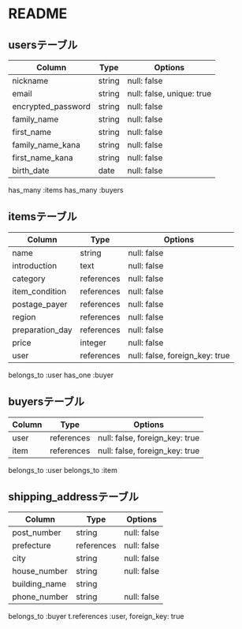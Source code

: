# README

## usersテーブル

| Column             | Type    | Options                           |
| ------------------ | ------- | --------------------------------- |
| nickname           | string  | null: false                       |
| email              | string  | null: false, unique: true         |
| encrypted_password | string  | null: false                       |
| family_name        | string  | null: false                       |
| first_name         | string  | null: false                       |
| family_name_kana   | string  | null: false                       |
| first_name_kana    | string  | null: false                       |
| birth_date         | date    | null: false                       |

has_many :items
has_many :buyers


## itemsテーブル

| Column             | Type       | Options                        |
| ------------------ | ---------- | ------------------------------ |
| name               | string     | null: false                    |
| introduction       | text       | null: false                    |
| category           | references | null: false                    |
| item_condition     | references | null: false                    |
| postage_payer      | references | null: false                    |
| region             | references | null: false                    |
| preparation_day    | references | null: false                    |
| price              | integer    | null: false                    |
| user               | references | null: false, foreign_key: true |

belongs_to :user
has_one :buyer

## buyersテーブル

| Column          | Type       | Options                        |
| --------------- | ---------- | ------------------------------ |
| user            | references | null: false, foreign_key: true |
| item            | references | null: false, foreign_key: true |

belongs_to :user
belongs_to :item


## shipping_addressテーブル

| Column          | Type       | Options                        |
| --------------- | ---------- | ------------------------------ |
| post_number     | string     | null: false                    |
| prefecture      | references | null: false                    |
| city            | string     | null: false                    |
| house_number    | string     | null: false                    |
| building_name   | string     |                                |
| phone_number    | string     | null: false                    |

belongs_to :buyer 
t.references :user, foreign_key: true
